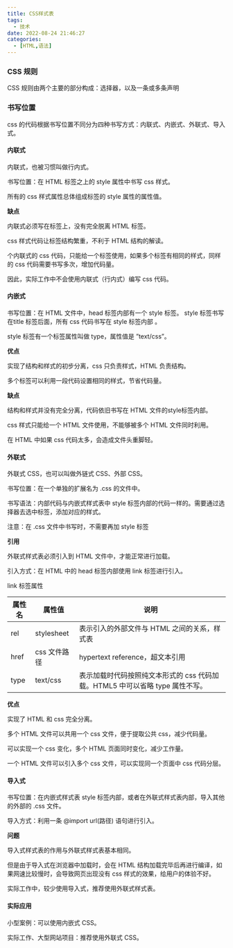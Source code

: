 ```yaml
---
title: CSS样式表
tags:
  - 技术
date: 2022-08-24 21:46:27
categories:
  - [HTML,语法]
---
```


### CSS 规则

CSS 规则由两个主要的部分构成：选择器，以及一条或多条声明

### 书写位置

css 的代码根据书写位置不同分为四种书写方式：内联式、内嵌式、外联式、导入式。

#### 内联式

内联式，也被习惯叫做行内式。

书写位置：在 HTML 标签之上的 style 属性中书写 css 样式。

所有的 css 样式属性总体组成标签的 style 属性的属性值。

**缺点**

内联式必须写在标签上，没有完全脱离 HTML 标签。

css 样式代码让标签结构繁重，不利于 HTML 结构的解读。 

个内联式的 css 代码，只能给一个标签使用，如果多个标签有相同的样式，同样的 css 代码需要书写多次，增加代码量。

因此，实际工作中不会使用内联式（行内式）编写 css 代码。 

#### 内嵌式

书写位置：在 HTML 文件中，head 标签内部有一个 style 标签。 style 标签书写在title 标签后面，所有 css 代码书写在 style 标签内部 。

style 标签有一个标签属性叫做 type，属性值是 ”text/css”。

**优点**

实现了结构和样式的初步分离，css 只负责样式，HTML 负责结构。

多个标签可以利用一段代码设置相同的样式，节省代码量。

**缺点**

结构和样式并没有完全分离，代码依旧书写在 HTML 文件的style标签内部。

css 样式只能给一个 HTML 文件使用，不能够被多个 HTML 文件同时利用。

在 HTML 中如果 css 代码太多，会造成文件头重脚轻。

#### 外联式

外联式 CSS，也可以叫做外链式 CSS、外部 CSS。

书写位置：在一个单独的扩展名为 .css 的文件中。

书写语法：内部代码与内嵌式样式表中 style 标签内部的代码一样的。需要通过选择器去选中标签，添加对应的样式。

注意：在 .css 文件中书写时，不需要再加 style 标签

**引用**

外联式样式表必须引入到 HTML 文件中，才能正常进行加载。 

引入方式：在 HTML 中的 head 标签内部使用 link 标签进行引入。

link 标签属性

| 属性名 | 属性值       | 说明                                                         |
| ------ | ------------ | ------------------------------------------------------------ |
| rel    | stylesheet   | 表示引入的外部文件与 HTML 之间的关系，样式表                 |
| href   | css 文件路径 | hypertext reference，超文本引用                              |
| type   | text/css     | 表示加载时代码按照纯文本形式的 css 代码加载。HTML5 中可以省略 type 属性不写。 |

**优点**

实现了 HTML 和 css 完全分离。

多个 HTML 文件可以共用一个 css 文件，便于提取公共 css，减少代码量。 

可以实现一个 css 变化，多个 HTML 页面同时变化，减少工作量。

一个 HTML 文件可以引入多个 css 文件，可以实现同一个页面中 css 代码分层。

#### 导入式

书写位置：在内嵌式样式表 style 标签内部，或者在外联式样式表内部，导入其他的外部的 .css 文件。

导入方式：利用一条 @import url(路径) 语句进行引入。 

**问题**

导入式样式表的作用与外联式样式表基本相同。

但是由于导入式在浏览器中加载时，会在 HTML 结构加载完毕后再进行编译，如果网速比较慢时，会导致网页出现没有 css 样式的效果，给用户的体验不好。

实际工作中，较少使用导入式，推荐使用外联式样式表。

#### 实际应用

小型案例：可以使用内嵌式 CSS。

实际工作、大型网站项目：推荐使用外联式 CSS。

